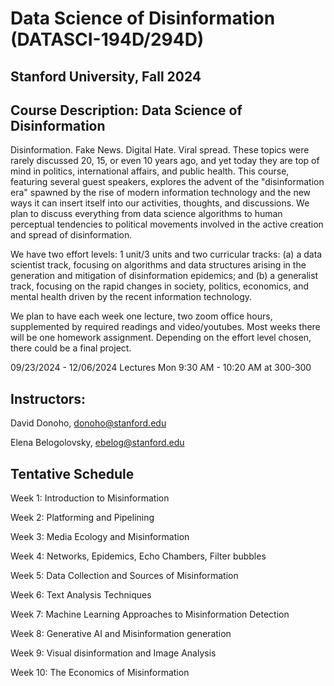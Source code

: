 # Data Science of Disinformation (DATASCI-194D/294D)
## Stanford University, Fall 2024

## Course Description: Data Science of Disinformation 

Disinformation. Fake News. Digital Hate. Viral spread. These topics were rarely discussed 20, 15, or even 10 years ago, and yet today they are top of mind in politics, international affairs, and public health. This course, featuring several guest speakers, explores the advent of the "disinformation era" spawned by the rise of modern information technology and the new ways it can insert itself into our activities, thoughts, and discussions. We plan to discuss everything from data science algorithms to human perceptual tendencies to political movements involved in the active creation and spread of disinformation.

We have two effort levels: 1 unit/3 units and two curricular tracks: (a) a data scientist track, focusing on algorithms and data structures arising in the generation and mitigation of disinformation epidemics; and (b) a generalist track, focusing on the rapid changes in society, politics, economics, and mental health driven by the recent information technology.

We plan to have each week one lecture, two zoom office hours, supplemented by required readings and video/youtubes. Most weeks there will be one homework assignment. Depending on the effort level chosen, there could be a final project.

09/23/2024 - 12/06/2024 Lectures Mon 9:30 AM - 10:20 AM at 300-300 

## Instructors: 
David Donoho, donoho@stanford.edu

Elena Belogolovsky, ebelog@stanford.edu
                     

## Tentative Schedule 

Week 1: Introduction to Misinformation

Week 2: Platforming and Pipelining

Week 3: Media Ecology and Misinformation

Week 4: Networks, Epidemics, Echo Chambers, Filter bubbles

Week 5: Data Collection and Sources of Misinformation

Week 6: Text Analysis Techniques

Week 7: Machine Learning Approaches to Misinformation Detection

Week 8: Generative AI and Misinformation generation 

Week 9: Visual disinformation and Image Analysis

Week 10: The Economics of Misinformation
